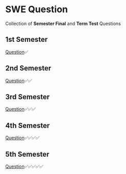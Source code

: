 # SWE Question

Collection of **Semester Final** and **Term Test** Questions

## 1st Semester

[Question](https://drive.google.com/drive/folders/1PH30SeS-K0B9ZAvUzFL0sYKaRU8o9XjP?usp=share_link)✅

## 2nd Semester

[Question](https://drive.google.com/drive/folders/10w9t3SS-pwI9ZzLmUottVSdu6hFbt8em?usp=share_link)✅✅

## 3rd Semester

[Question](https://drive.google.com/drive/folders/175YL-y5SyuUXBqo3iEMK8IYPhf4lCjJb?usp=share_link)✅✅✅

## 4th Semester

[Question](https://drive.google.com/drive/folders/1N_fFFtu3ToYbYnjzggr9rlbCrxh4qigB?usp=share_link)✅✅✅✅

## 5th Semester

[Question](https://drive.google.com/drive/folders/1-z00v0KwscyUJ3OM9cfXhsnmbBxvQdM0?usp=share_link)✅✅✅✅✅